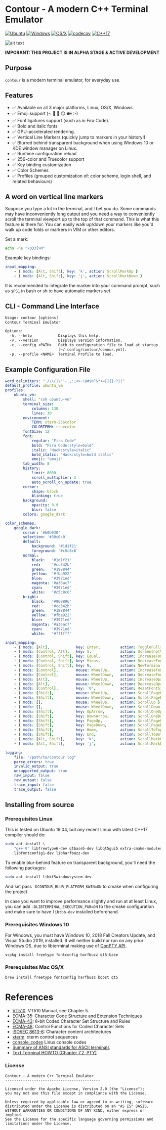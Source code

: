 # Contour - A modern C++ Terminal Emulator
[![Ubuntu](https://github.com/christianparpart/contour/workflows/Ubuntu/badge.svg)](https://github.com/christianparpart/contour/actions?query=workflow%3AUbuntu)
[![Windows](https://github.com/christianparpart/contour/workflows/Windows/badge.svg)](https://github.com/christianparpart/contour/actions?query=workflow%3AWindows)
[![OS/X](https://github.com/christianparpart/contour/workflows/MacOS/badge.svg)](https://github.com/christianparpart/contour/actions?query=workflow%3AMacOS)
[![codecov](https://codecov.io/gh/christianparpart/contour/branch/master/graph/badge.svg)](https://codecov.io/gh/christianparpart/contour)
[![C++17](https://img.shields.io/badge/standard-C%2B%2B%2017-blue.svg?logo=C%2B%2B)](https://isocpp.org/)

![alt text](docs/contour-win32-acrylic-background.png "Screenshot")

**IMPORANT: THIS PROJECT IS IN ALPHA STAGE & ACTIVE DEVELOPMENT**

## Purpose

`contour` is a modern terminal emulator, for everyday use.

## Features

- ✅ Available on all 3 major platforms, Linux, OS/X, Windows.
- ✅ Emoji support (-: 🌈 💝 😛 👪 :-)
- ✅ Font ligatures support (such as in Fira Code).
- ✅ Bold and italic fonts
- ✅ GPU-accelerated rendering.
- ✅ Vertical Line Markers (quickly jump to markers in your history!)
- ✅ Blurred behind transparent background when using Windows 10 or KDE window manager on Linux.
- ✅ Runtime configuration reload
- ✅ 256-color and Truecolor support
- ✅ Key binding customization
- ✅ Color Schemes
- ✅ Profiles (grouped customization of: color scheme, login shell, and related behaviours)

## A word on vertical line markers

Suppose you type a lot in the terminal, and I bet you do. Some commands may have inconveniently long
output and you need a way to conveniently scroll the terminal viewport up to the top of that
command. This is what this feature is there for. You can easily walk up/down your markers
like you'd walk up code folds or markers in VIM or other editors.

Set a mark:

```sh
echo -ne "\033[>M"
```

Example key bindings:

```yaml
input_mapping:
    - { mods: [Alt, Shift], key: 'k', action: ScrollMarkUp }
    - { mods: [Alt, Shift], key: 'j', action: ScrollMarkDown }
```

It is recommended to integrate the marker into your command prompt, such as `$PS1` in bash or sh to
have automatic markers set.

## CLI - Command Line Interface

```txt
Usage: contour [options]
Contour Terminal Emulator

Options:
  -h, --help            Displays this help.
  -v, --version         Displays version information.
  -c, --config <PATH>   Path to configuration file to load at startup
                        [~/.config/contour/conour.yml].
  -p, --profile <NAME>  Terminal Profile to load.
```

## Example Configuration File

```yaml
word_delimiters: " /\\()\"'-.,:;<>~!@#$%^&*+=[]{}~?|│"
default_profile: ubuntu_vm
profiles:
    ubuntu_vm:
        shell: "ssh ubuntu-vm"
        terminal_size:
            columns: 130
            lines: 30
        environment:
            TERM: xterm-256color
            COLORTERM: truecolor
        fontSize: 12
        font:
            regular: "Fira Code"
            bold: "Fira Code:style=bold"
            italic: "Hack:style=italic"
            bold_italic: "Hack:style=bold italic"
            emoji: "emoji"
        tab_width: 8
        history:
            limit: 8000
            scroll_multiplier: 3
            auto_scroll_on_update: true
        cursor:
            shape: block
            blinking: true
        background:
            opacity: 0.9
            blur: false
        colors: google_dark

color_schemes:
    google_dark:
        cursor: '#b0b030'
        selection: '#30c0c0'
        default:
            background: '#1d1f21'
            foreground: '#c5c8c6'
        normal:
            black:   '#1d1f21'
            red:     '#cc342b'
            green:   '#198844'
            yellow:  '#fba922'
            blue:    '#3971ed'
            magenta: '#a36ac7'
            cyan:    '#3971ed'
            white:   '#c5c8c6'
        bright:
            black:   '#969896'
            red:     '#cc342b'
            green:   '#198844'
            yellow:  '#fba922'
            blue:    '#3971ed'
            magenta: '#a36ac7'
            cyan:    '#3971ed'
            white:   '#ffffff'

input_mapping:
    - { mods: [Alt],            key: Enter,         action: ToggleFullscreen }
    - { mods: [Control, Alt],   key: S,             action: ScreenshotVT }
    - { mods: [Control, Shift], key: Equal,         action: IncreaseFontSize }
    - { mods: [Control, Shift], key: Minus,         action: DecreaseFontSize }
    - { mods: [Control, Shift], key: N,             action: NewTerminal }
    - { mods: [Control],        mouse: WheelUp,     action: IncreaseFontSize }
    - { mods: [Control],        mouse: WheelDown,   action: DecreaseFontSize }
    - { mods: [Alt],            mouse: WheelUp,     action: IncreaseOpacity }
    - { mods: [Alt],            mouse: WheelDown,   action: DecreaseOpacity }
    - { mods: [Control],        key: '0',           action: ResetFontSize }
    - { mods: [Shift],          mouse: WheelUp,     action: ScrollPageUp }
    - { mods: [Shift],          mouse: WheelDown,   action: ScrollPageDown }
    - { mods: [],               mouse: WheelUp,     action: ScrollUp }
    - { mods: [],               mouse: WheelDown,   action: ScrollDown }
    - { mods: [Shift],          key: UpArrow,       action: ScrollOneUp }
    - { mods: [Shift],          key: DownArrow,     action: ScrollOneDown }
    - { mods: [Shift],          key: PageUp,        action: ScrollPageUp }
    - { mods: [Shift],          key: PageDown,      action: ScrollPageDown }
    - { mods: [Shift],          key: Home,          action: ScrollToTop }
    - { mods: [Shift],          key: End,           action: ScrollToBottom }
    - { mods: [Alt, Shift],     key: 'k',           action: ScrollMarkUp }
    - { mods: [Alt, Shift],     key: 'j',           action: ScrollMarkDown }

logging:
    file: "/path/to/contour.log"
    parse_errors: true
    invalid_output: true
    unsupported_output: true
    raw_input: false
    raw_output: false
    trace_input: false
    trace_output: false

```

## Installing from source

### Prerequisites Linux

This is tested on Ubuntu 19.04, but *any* recent Linux with latest C++17 compiler should do:

```sh
sudo apt install \
    "g++-9" libfreetype6-dev qtbase5-dev libqt5gui5 extra-cmake-modules \
    libfontconfig1-dev libharfbuzz-dev
```

To enable blur-behind feature on transparent background, you'll need the following packages:

```sh
sudo apt install libkf5windowsystem-dev
```

And set pass `-DCONTOUR_BLUR_PLATFORM_KWIN=ON` to cmake when configuring the project.

In case you want to improve performance slightly and run at at least Linux, you can add
`-DLIBTERMINAL_EXECUTION_PAR=ON` to the cmake configuration and make sure to have `libtbb-dev`
installed beforehand.

### Prerequisites Windows 10

For Windows, you must have Windows 10, 2018 Fall Creators Update, and Visual Studio 2019, installed.
It will neither build nor run on any prior Windows OS, due to libterminal making use of [ConPTY API](https://devblogs.microsoft.com/commandline/windows-command-line-introducing-the-windows-pseudo-console-conpty/).

```psh
vcpkg install freetype fontconfig harfbuzz qt5-base
```

### Prerequisites Mac OS/X

```psh
brew install freetype fontconfig harfbuzz boost qt5
```


# References

* [VT510](https://vt100.net/docs/vt510-rm/): VT510 Manual, see Chapter 5.
* [ECMA-35](http://www.ecma-international.org/publications/standards/Ecma-035.htm):
    Character Code Structure and Extension Techniques
* [ECMA-43](http://www.ecma-international.org/publications/standards/Ecma-043.htm):
    8-bit Coded Character Set Structure and Rules
* [ECMA-48](http://www.ecma-international.org/publications/standards/Ecma-048.htm):
    Control Functions for Coded Character Sets
* [ISO/IEC 8613-6](https://www.iso.org/standard/22943.html):
    Character content architectures
* [xterm](https://invisible-island.net/xterm/ctlseqs/ctlseqs.html): xterm control sequences
* [console\_codes](http://man.he.net/man4/console_codes) Linux console codes
* [Summary of ANSI standards for ASCII terminals](http://www.inwap.com/pdp10/ansicode.txt)
* [Text Terminal HOWTO (Chapter 7.2, PTY)](http://tldp.org/HOWTO/Text-Terminal-HOWTO-7.html#ss7.2)

### License

```
Contour - A modern C++ Terminal Emulator
-------------------------------------------

Licensed under the Apache License, Version 2.0 (the "License");
you may not use this file except in compliance with the License.

Unless required by applicable law or agreed to in writing, software
distributed under the License is distributed on an "AS IS" BASIS,
WITHOUT WARRANTIES OR CONDITIONS OF ANY KIND, either express or implied.
See the License for the specific language governing permissions and
limitations under the License.
```
